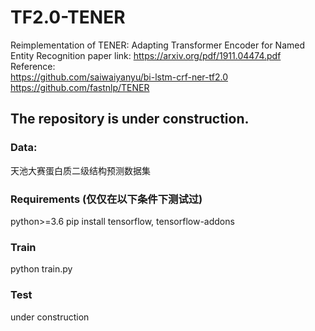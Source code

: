 # TF2.0-TENER 
Reimplementation of TENER: Adapting Transformer Encoder for Named Entity Recognition
paper link: 
https://arxiv.org/pdf/1911.04474.pdf
<br>
Reference:<br> 
https://github.com/saiwaiyanyu/bi-lstm-crf-ner-tf2.0 <br>
https://github.com/fastnlp/TENER <br>

The repository is under construction.
---
### Data: <br>
天池大赛蛋白质二级结构预测数据集
### Requirements (仅仅在以下条件下测试过)
python>=3.6
pip install tensorflow, tensorflow-addons
### Train
python train.py
### Test
under construction
